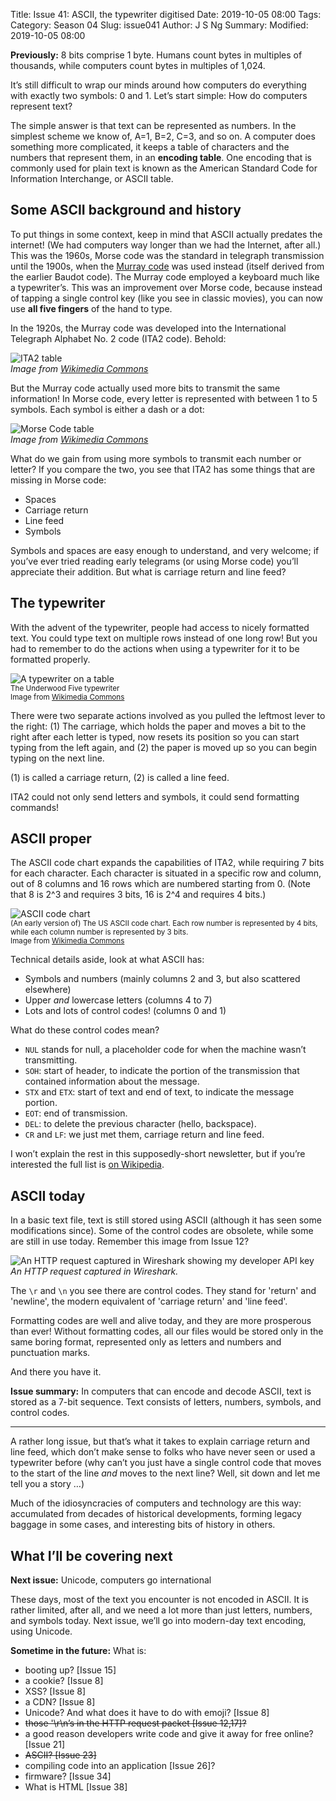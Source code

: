 Title: Issue 41: ASCII, the typewriter digitised
Date: 2019-10-05 08:00
Tags: 
Category: Season 04
Slug: issue041
Author: J S Ng
Summary: 
Modified: 2019-10-05 08:00

**Previously:** 8 bits comprise 1 byte. Humans count bytes in multiples of thousands, while computers count bytes in multiples of 1,024.

It’s still difficult to wrap our minds around how computers do everything with exactly two symbols: 0 and 1. Let’s start simple: How do computers represent text?

The simple answer is that text can be represented as numbers. In the simplest scheme we know of, A=1, B=2, C=3, and so on. A computer does something more complicated, it keeps a table of characters and the numbers that represent them, in an **encoding table**. One encoding that is commonly used for plain text is known as the American Standard Code for Information Interchange, or ASCII table.

## Some ASCII background and history

To put things in some context, keep in mind that ASCII actually predates the internet! (We had computers way longer than we had the Internet, after all.) This was the 1960s, Morse code was the standard in telegraph transmission until the 1900s, when the [Murray code](https://en.wikipedia.org/wiki/Baudot_code#Murray_code) was used instead (itself derived from the earlier Baudot code). The Murray code employed a keyboard much like a typewriter’s. This was an improvement over Morse code, because instead of tapping a single control key (like you see in classic movies), you can now use **all five fingers** of the hand to type.

In the 1920s, the Murray code was developed into the International Telegraph Alphabet No. 2 code (ITA2 code). Behold:

![ITA2 table]({attach}/season04/issue041/issue041_01.jpg)  
*Image from [Wikimedia Commons](https://en.wikipedia.org/wiki/File:International_Telegraph_Alphabet_2.jpg)*    

But the Murray code actually used more bits to transmit the same information! In Morse code, every letter is represented with between 1 to 5 symbols. Each symbol is either a dash or a dot:

![Morse Code table]({attach}/season04/issue041/issue041_02.png)  
*Image from [Wikimedia Commons](https://en.wikipedia.org/wiki/File:International_Morse_Code.svg)*    

What do we gain from using more symbols to transmit each number or letter? If you compare the two, you see that ITA2 has some things that are missing in Morse code:

- Spaces
- Carriage return
- Line feed
- Symbols

Symbols and spaces are easy enough to understand, and very welcome; if you’ve ever tried reading early telegrams (or using Morse code) you’ll appreciate their addition. But what is carriage return and line feed?

## The typewriter

With the advent of the typewriter, people had access to nicely formatted text. You could type text on multiple rows instead of one long row! But you had to remember to do the actions when using a typewriter for it to be formatted properly.

![A typewriter on a table]({attach}/season04/issue041/issue041_03.jpg)<br />
<small>The Underwood Five typewriter<br />
Image from [Wikimedia Commons](https://en.wikipedia.org/wiki/File:Underwoodfive.jpg)</small>

There were two separate actions involved as you pulled the leftmost lever to the right: (1) The carriage, which holds the paper and moves a bit to the right after each letter is typed, now resets its position so you can start typing from the left again, and (2) the paper is moved up so you can begin typing on the next line.

(1) is called a carriage return, (2) is called a line feed.

ITA2 could not only send letters and symbols, it could send formatting commands!

## ASCII proper

The ASCII code chart expands the capabilities of ITA2, while requiring 7 bits for each character. Each character is situated in a specific row and column, out of 8 columns and 16 rows which are numbered starting from 0. (Note that 8 is 2^3 and requires 3 bits, 16 is 2^4 and requires 4 bits.)

![ASCII code chart]({attach}/season04/issue041/issue041_04.png)<br />
<small>(An early version of) The US ASCII code chart. Each row number is represented by 4 bits, while each column number is represented by 3 bits.<br />
Image from [Wikimedia Commons](https://en.wikipedia.org/wiki/File:USASCII_code_chart.png)</small>

Technical details aside, look at what ASCII has:

- Symbols and numbers (mainly columns 2 and 3, but also scattered elsewhere)
- Upper _and_ lowercase letters (columns 4 to 7)
- Lots and lots of control codes! (columns 0 and 1)

What do these control codes mean?

- `NUL` stands for null, a placeholder code for when the machine wasn’t transmitting.
- `SOH`: start of header, to indicate the portion of the transmission that contained information about the message.
- `STX` and `ETX`: start of text and end of text, to indicate the message portion.
- `EOT`: end of transmission.
- `DEL`: to delete the previous character (hello, backspace).
- `CR` and `LF`: we just met them, carriage return and line feed.

I won’t explain the rest in this supposedly-short newsletter, but if you’re interested the full list is [on Wikipedia](https://en.wikipedia.org/wiki/ASCII#Control_characters).

## ASCII today

In a basic text file, text is still stored using ASCII (although it has seen some modifications since). Some of the control codes are obsolete, while some are still in use today. Remember this image from Issue 12?

![An HTTP request captured in Wireshark showing my developer API key]({attach}/season01/issue012/issue012_01.png)  
*An HTTP request captured in Wireshark.*    

The `\r` and `\n` you see there are control codes. They stand for 'return' and 'newline', the modern equivalent of 'carriage return' and 'line feed'.

Formatting codes are well and alive today, and they are more prosperous than ever! Without formatting codes, all our files would be stored only in the same boring format, represented only as letters and numbers and punctuation marks.

And there you have it.

**Issue summary:** In computers that can encode and decode ASCII, text is stored as a 7-bit sequence. Text consists of letters, numbers, symbols, and control codes.

-----

A rather long issue, but that’s what it takes to explain carriage return and line feed, which don’t make sense to folks who have never seen or used a typewriter before (why can’t you just have a single control code that moves to the start of the line _and_ moves to the next line? Well, sit down and let me tell you a story …)

Much of the idiosyncracies of computers and technology are this way: accumulated from decades of historical developments, forming legacy baggage in some cases, and interesting bits of history in others.

## What I’ll be covering next

**Next issue:** Unicode, computers go international

These days, most of the text you encounter is not encoded in ASCII. It is rather limited, after all, and we need a lot more than just letters, numbers, and symbols today. Next issue, we’ll go into modern-day text encoding, using Unicode.

**Sometime in the future:** What is:

- booting up? [Issue 15]
- a cookie? [Issue 8]
- XSS? [Issue 8]
- a CDN? [Issue 8]
- Unicode? And what does it have to do with emoji? [Issue 8]
- ~~those '\r\n’s in the HTTP request packet [Issue 12,17]?~~
- a good reason developers write code and give it away for free online? [Issue 21]
- ~~ASCII? [Issue 23]~~
- compiling code into an application [Issue 26]?
- firmware? [Issue 34]
- What is HTML [Issue 38]
